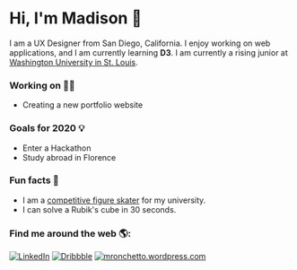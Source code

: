 # Hi, I'm Madison 👋

I am a UX Designer from San Diego, California. I enjoy working on web applications, and I am currently learning **D3**. I am currently a rising junior at <a href="https://wustl.edu/">Washington University in St. Louis</a>.

### Working on 👩‍💻 
- Creating a new portfolio website

### Goals for 2020 💡
- Enter a Hackathon
- Study abroad in Florence

### Fun facts 🌴
- I am a <a href="https://washufigureskating.wixsite.com/2019"> competitive figure skater</a> for my university. 
- I can solve a Rubik's cube in 30 seconds.

### Find me around the web 🌎:

[![LinkedIn](https://img.shields.io/badge/-LINKEDIN-0077B5?style=for-the-badge&logo=linkedin&logoColor=white)](https://www.linkedin.com/in/mronchetto435/)
[![Dribbble](https://img.shields.io/badge/-Dribbble-e0419b?style=for-the-badge&logo=dribbble&logoColor=white)](https://dribbble.com/mronchetto)
[![mronchetto.wordpress.com](https://img.shields.io/badge/-Porfolio-000000?style=for-the-badge&logo=react&logoColor=white)](https://mronchetto.wordpress.com/)
<!--
**m-ronchetto/m-ronchetto** is a ✨ _special_ ✨ repository because its `README.md` (this file) appears on your GitHub profile.

Here are some ideas to get you started:

- 🔭 I’m currently working on ...
- 🌱 I’m currently learning ...
- 👯 I’m looking to collaborate on ...
- 🤔 I’m looking for help with ...
- 💬 Ask me about ...
- 📫 How to reach me: ...
- 😄 Pronouns: ...
- ⚡ Fun fact: ...
-->
